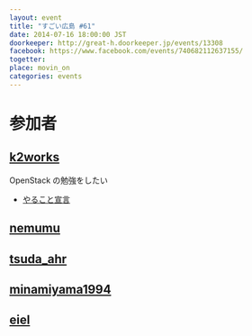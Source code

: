 ```yaml
---
layout: event
title: "すごい広島 #61"
date: 2014-07-16 18:00:00 JST
doorkeeper: http://great-h.doorkeeper.jp/events/13308
facebook: https://www.facebook.com/events/740682112637155/
togetter: 
place: movin_on
categories: events
---
```


# 参加者

## [k2works](https://github.com/k2works)

OpenStack の勉強をしたい

* [やること宣言](https://github.com/great-h/great-h.github.io/issues/1091)


## [nemumu](https://github.com/nemumu)


## [tsuda_ahr](http://twitter.com/tsuda_ahr)


## [minamiyama1994](https://github.com/minamiyama1994)


## [eiel](http://eiel.info/)
